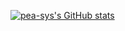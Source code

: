 [![pea-sys's GitHub stats](https://github-readme-stats.vercel.app/api?username=pea-sys)](https://github.com/pea-sys/github-readme-stats)
